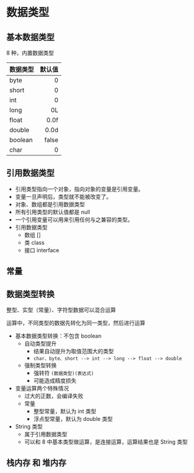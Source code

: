 # 数据类型

## 基本数据类型

8 种，内置数据类型

| 数据类型 | 默认值 |
| -------- | -----: |
| byte     |      0 |
| short    |      0 |
| int      |      0 |
| long     |     0L |
| float    |   0.0f |
| double   |   0.0d |
| boolean  |  false |
| char     |      0 |

## 引用数据类型

- 引用类型指向一个对象，指向对象的变量是引用变量。
- 变量一旦声明后，类型就不能被改变了。
- 对象、数组都是引用数据类型
- 所有引用类型的默认值都是 null
- 一个引用变量可以用来引用任何与之兼容的类型。
- 引用数据类型
  - 数组 []
  - 类 class
  - 接口 interface

## 常量

## 数据类型转换

整型、实型（常量）、字符型数据可以混合运算

运算中，不同类型的数据先转化为同一类型，然后进行运算

- 基本数据类型转换：不包含 boolean
  - 自动类型提升
    - 结果自动提升为取值范围大的类型
    - `char、byte、short --> int --> long --> float --> double`
  - 强制类型转换
    - 强转符 `(数据类型)(表达式)`
    - 可能造成精度损失
- 变量运算两个特殊情况
  - 过大的正数，会编译失败
  - 常量
    - 整型常量，默认为 int 类型
    - 浮点型常量，默认为 double 类型
- String 类型
  - 属于引用数据类型
  - 可以和 8 中基本类型做运算，是连接运算，运算结果也是 String 类型

## 栈内存 和 堆内存
